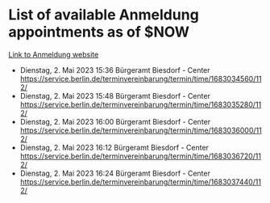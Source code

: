 # List of available Anmeldung appointments as of $NOW
[Link to Anmeldung website](https://service.berlin.de/terminvereinbarung/termin/tag.php?termin=1&anliegen[]=120686&dienstleisterlist=122210,122217,327316,122219,327312,122227,327314,122231,327346,122243,327348,122254,122252,329742,122260,329745,122262,329748,122271,327278,122273,327274,122277,327276,330436,122280,327294,122282,327290,122284,327292,122291,327270,122285,327266,122286,327264,122296,327268,150230,329760,122297,327286,122294,327284,122312,329763,122314,329775,122304,327330,122311,327334,122309,327332,317869,122281,327352,122279,329772,122283,122276,327324,122274,327326,122267,329766,122246,327318,122251,327320,122257,327322,122208,327298,122226,327300&herkunft=http%3A%2F%2Fservice.berlin.de%2Fdienstleistung%2F120686%2F)
- Dienstag, 2. Mai 2023 15:36 Bürgeramt Biesdorf - Center https://service.berlin.de/terminvereinbarung/termin/time/1683034560/112/
- Dienstag, 2. Mai 2023 15:48 Bürgeramt Biesdorf - Center https://service.berlin.de/terminvereinbarung/termin/time/1683035280/112/
- Dienstag, 2. Mai 2023 16:00 Bürgeramt Biesdorf - Center https://service.berlin.de/terminvereinbarung/termin/time/1683036000/112/
- Dienstag, 2. Mai 2023 16:12 Bürgeramt Biesdorf - Center https://service.berlin.de/terminvereinbarung/termin/time/1683036720/112/
- Dienstag, 2. Mai 2023 16:24 Bürgeramt Biesdorf - Center https://service.berlin.de/terminvereinbarung/termin/time/1683037440/112/
